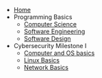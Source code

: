 * [Home](/)
* Programming Basics
  * [Computer Science](ProgBasics/computer_science.md)
  * [Software Engineering](ProgBasics/software_engineering.md)
  * [Software Design](ProgBasics/software_design.md)
* Cybersecurity Milestone I
  * [Computer and OS basics](Cybersec_Basics_1/Computer_and_OS_Basics.md)
  * [Linux Basics](Cybersec_Basics_1/Linux_Basics.md)
  * [Network Basics](Cybersec_Basics_1/Network_Basics.md)